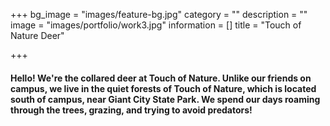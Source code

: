 +++
bg_image = "images/feature-bg.jpg"
category = ""
description = ""
image = "images/portfolio/work3.jpg"
information = []
title = "Touch of Nature Deer"

+++
#### Hello! We're the collared deer at Touch of Nature. Unlike our friends on campus, we live in the quiet forests of Touch of Nature, which is located south of campus, near Giant City State Park. We spend our days roaming through the trees, grazing, and trying to avoid predators!